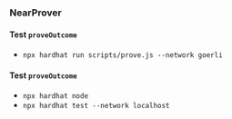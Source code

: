 ### NearProver

#### Test `proveOutcome`
- `npx hardhat run scripts/prove.js --network goerli`

#### Test `proveOutcome`
- `npx hardhat node`
- `npx hardhat test --network localhost`
